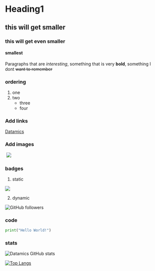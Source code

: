 # Heading1
## this will get smaller
### this will get even smaller
#### smallest 

Paragraphs that are *interesting*, something that is very **bold**, something I dont ~~want to remember~~

### ordering

1. one
2. two
    - three
    - four

### Add links

[]()
[Datamics](https://www.datamics.com)

### Add images 

![]()
![](https://datamics.com/wp-content/uploads/2021/03/datamics-logo.png)

### badges

1. static

![](https://img.shields.io/badge/Name-JohnSnow-red?style=social&logo=appveyor)

2. dynamic

![GitHub followers](https://img.shields.io/github/followers/Datamics-Webinar?style=social)

### code

```python
print("Hello World!")

```

### stats 


![Datamics GitHub stats](https://github-readme-stats.vercel.app/api?username=Datamics-Webinar)

[![Top Langs](https://github-readme-stats.vercel.app/api/top-langs/?username=Datamics-Webinar)](https://github.com/anuraghazra/github-readme-stats)


